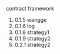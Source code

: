 contract framework    

1. 0.1.5  wangge        
2. 0.1.6  log   
3. 0.1.8  strategy1  
4. 0.1.9  strategy2  
5. 0.2.1  strategy2